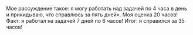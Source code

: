 Мое рассуждение такое: я могу работать над задачей по 4 часа в день и прикидываю, что справлюсь за пять дней». Моя оценка 20 часов! Факт: я работал на задачей 7 дней по 6 часов! Итог: я справился за 35 часов!
